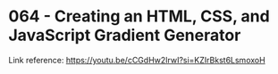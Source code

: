 # 064 - Creating an HTML, CSS, and JavaScript Gradient Generator

Link reference: https://youtu.be/cCGdHw2IrwI?si=KZIrBkst6LsmoxoH
